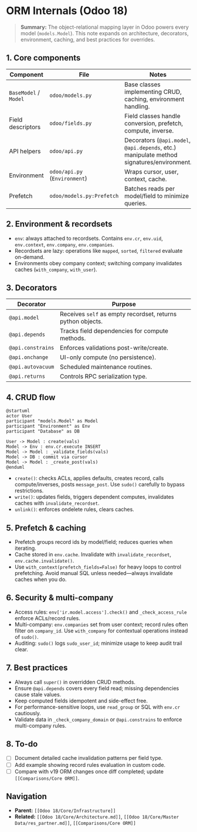 ﻿---
tags: [v18, core, infrastructure, orm, analysis]
status: draft
---

# ORM Internals (Odoo 18)

> **Summary:** The object-relational mapping layer in Odoo powers every model (`models.Model`). This note expands on architecture, decorators, environment, caching, and best practices for overrides.

## 1. Core components

| Component | File | Notes |
|-----------|------|-------|
| `BaseModel` / `Model` | `odoo/models.py` | Base classes implementing CRUD, caching, environment handling. |
| Field descriptors | `odoo/fields.py` | Field classes handle conversion, prefetch, compute, inverse. |
| API helpers | `odoo/api.py` | Decorators (`@api.model`, `@api.depends`, etc.) manipulate method signatures/environment. |
| Environment | `odoo/api.py` (`Environment`) | Wraps cursor, user, context, cache. |
| Prefetch | `odoo/models.py:Prefetch` | Batches reads per model/field to minimize queries. |

## 2. Environment & recordsets
- `env`: always attached to recordsets. Contains `env.cr`, `env.uid`, `env.context`, `env.company`, `env.companies`.
- Recordsets are lazy: operations like `mapped`, `sorted`, `filtered` evaluate on-demand.
- Environments obey company context; switching company invalidates caches (`with_company`, `with_user`).

## 3. Decorators

| Decorator | Purpose |
|-----------|---------|
| `@api.model` | Receives `self` as empty recordset, returns python objects. |
| `@api.depends` | Tracks field dependencies for compute methods. |
| `@api.constrains` | Enforces validations post-write/create. |
| `@api.onchange` | UI-only compute (no persistence). |
| `@api.autovacuum` | Scheduled maintenance routines. |
| `@api.returns` | Controls RPC serialization type. |

## 4. CRUD flow

```plantuml
@startuml
actor User
participant "models.Model" as Model
participant "Environment" as Env
participant "Database" as DB

User -> Model : create(vals)
Model -> Env : env.cr.execute INSERT
Model -> Model : _validate_fields(vals)
Model -> DB : commit via cursor
Model -> Model : _create_post(vals)
@enduml
```

- `create()`: checks ACLs, applies defaults, creates record, calls compute/inverses, posts `message_post`. Use `sudo()` carefully to bypass restrictions.
- `write()`: updates fields, triggers dependent computes, invalidates caches with `invalidate_recordset`.
- `unlink()`: enforces ondelete rules, clears caches.

## 5. Prefetch & caching
- Prefetch groups record ids by model/field; reduces queries when iterating.
- Cache stored in `env.cache`. Invalidate with `invalidate_recordset`, `env.cache.invalidate()`.
- Use `with_context(prefetch_fields=False)` for heavy loops to control prefetching. Avoid manual SQL unless needed—always invalidate caches when you do.

## 6. Security & multi-company
- Access rules: `env['ir.model.access'].check()` and `_check_access_rule` enforce ACLs/record rules.
- Multi-company: `env.companies` set from user context; record rules often filter on `company_id`. Use `with_company` for contextual operations instead of `sudo()`.
- Auditing: `sudo()` logs `sudo_user_id`; minimize usage to keep audit trail clear.

## 7. Best practices
- Always call `super()` in overridden CRUD methods.
- Ensure `@api.depends` covers every field read; missing dependencies cause stale values.
- Keep computed fields idempotent and side-effect free.
- For performance-sensitive loops, use `read_group` or SQL with `env.cr` cautiously.
- Validate data in `_check_company_domain` or `@api.constrains` to enforce multi-company rules.

## 8. To-do
- [ ] Document detailed cache invalidation patterns per field type.
- [ ] Add example showing record rules evaluation in custom code.
- [ ] Compare with v19 ORM changes once diff completed; update `[[Comparisons/Core ORM]]`.

## Navigation
- **Parent:** `[[Odoo 18/Core/Infrastructure]]`
- **Related:** `[[Odoo 18/Core/Architecture.md]]`, `[[Odoo 18/Core/Master Data/res_partner.md]]`, `[[Comparisons/Core ORM]]`
